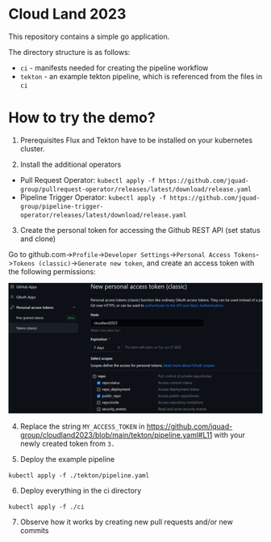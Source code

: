 # Cloud Land 2023

This repository contains a simple go application. 

The directory structure is as follows:
- `ci` - manifests needed for creating the pipeline workflow
- `tekton` - an example tekton pipeline, which is referenced from the files in `ci` 


# How to try the demo?

1. Prerequisites
Flux and Tekton have to be installed on your kubernetes cluster. 

2. Install the additional operators

- Pull Request Operator: `kubectl apply -f https://github.com/jquad-group/pullrequest-operator/releases/latest/download/release.yaml`
- Pipeline Trigger Operator: `kubectl apply -f https://github.com/jquad-group/pipeline-trigger-operator/releases/latest/download/release.yaml`

3. Create the personal token for accessing the Github REST API (set status and clone)

Go to github.com->`Profile`->`Developer Settings`->`Personal Access Tokens`->`Tokens (classic)`->`Generate new token`, and create an access token with the following permissions:

![Token](https://github.com/jquad-group/cloudland2023/blob/main/tekton/img/github_token_permissions.png)

4. Replace the string `MY_ACCESS_TOKEN` in https://github.com/jquad-group/cloudland2023/blob/main/tekton/pipeline.yaml#L11 with your newly created token from `3.` 

5. Deploy the example pipeline

`kubectl apply -f ./tekton/pipeline.yaml`

6. Deploy everything in the ci directory

`kubectl apply -f ./ci`

7. Observe how it works by creating new pull requests and/or new commits